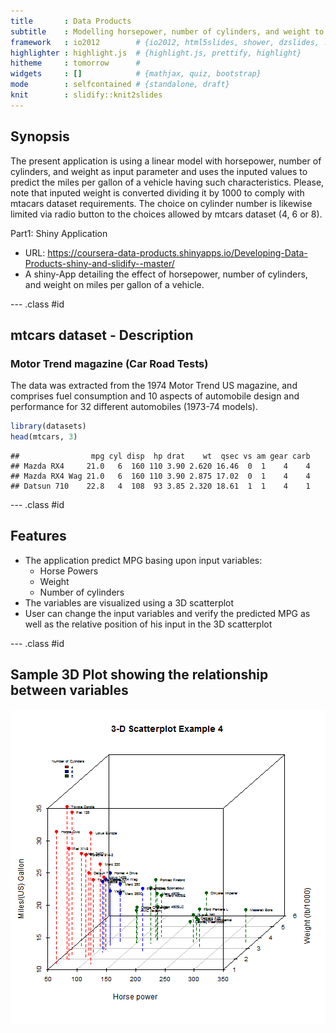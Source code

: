```yaml
---
title       : Data Products
subtitle    : Modelling horsepower, number of cylinders, and weight to predict mpg
framework   : io2012        # {io2012, html5slides, shower, dzslides, ...}
highlighter : highlight.js  # {highlight.js, prettify, highlight}
hitheme     : tomorrow      # 
widgets     : []            # {mathjax, quiz, bootstrap}
mode        : selfcontained # {standalone, draft}
knit        : slidify::knit2slides
---
```


## Synopsis

The present application is using a linear model with horsepower, number of cylinders, and weight as input parameter
and uses the inputed values to predict the miles per gallon of a vehicle having such characteristics. Please, note that 
inputed weight is converted dividing it by 1000 to comply with mtacars dataset requirements. The choice on cylinder number is likewise limited via radio button to the choices allowed by mtcars dataset (4, 6 or 8).

Part1: Shiny Application

* URL: https://coursera-data-products.shinyapps.io/Developing-Data-Products-shiny-and-slidify--master/ 
* A shiny-App detailing the effect of horsepower, number of cylinders, and weight on miles per gallon of a vehicle. 

--- .class #id 

## mtcars dataset - Description

### Motor Trend magazine (Car Road Tests)

The data was extracted from the 1974 Motor Trend US magazine, and comprises fuel consumption and 10 aspects of automobile design and performance for 32 different automobiles (1973-74 models).



```r
library(datasets)
head(mtcars, 3)
```

```
##                mpg cyl disp  hp drat    wt  qsec vs am gear carb
## Mazda RX4     21.0   6  160 110 3.90 2.620 16.46  0  1    4    4
## Mazda RX4 Wag 21.0   6  160 110 3.90 2.875 17.02  0  1    4    4
## Datsun 710    22.8   4  108  93 3.85 2.320 18.61  1  1    4    1
```

--- .class #id

## Features

* The application predict MPG basing upon input variables:
  * Horse Powers
  * Weight
  * Number of cylinders
* The variables are visualized using a 3D scatterplot
* User can change the input variables and verify the predicted MPG as well as the relative position of his input in the 3D scatterplot

--- .class #id

## Sample 3D Plot showing the relationship between variables 

![plot of chunk sample_plot](assets/fig/sample_plot-1.png)



